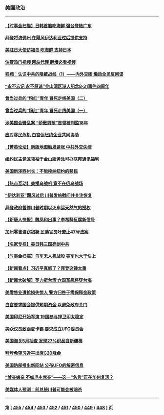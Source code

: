 ### 美国政治
---
#### [【时事金扫描】日韩首脑吃海鲜 强台登陆广东](../../pages/ncid1078159/n14065965.md?09030845) 
#### [拜登将访佛州 在飓风伊达利亚过后提供支持](../../pages/ncid1078159/n14065904.md?09030845) 
#### [美驻日大使访福岛 吃海鲜 支持日本](../../pages/ncid1078159/n14065850.md?09030845) 
#### [油管热门视频 网站代理 翻墙必看视频](http://138.2.39.72:81/youtube.html?epic-marker?09030845)
#### [程翔：认识中共的隐蔽战线（1）——内外交困 煽动全民反间谍](../../pages/ncid1078159/n14065751.md?09030845) 
#### [“永不忘记 永不原谅”金山湾区港人纪念8‧31事件四周年](../../pages/ncid1078159/n14065738.md?09030845) 
#### [曾当过兵的“粉红”青年 冒死走线美国（二）](../../pages/ncid1078159/n14065713.md?09030845) 
#### [曾当过兵的“粉红”青年    冒死走线美国（一）](../../pages/ncid1078159/n14065697.md?09030845) 
#### [涉美国会骚乱案 “骄傲男孩”首领被判监18年](../../pages/ncid1078159/n14065662.md?09030845) 
#### [应对移民危机 白宫促纽约企业共同协助](../../pages/ncid1078159/n14065660.md?09030845) 
#### [【菁英论坛】新版地图触发紧张 中共外交失控](../../pages/ncid1078159/n14065614.md?09030845) 
#### [纽约民主党区领袖于金山服务处可办联邦通讯福利](../../pages/ncid1078159/n14065663.md?09030845) 
#### [美国新泽西州长：不能接纳纽约的移民](../../pages/ncid1078159/n14065573.md?09030845) 
#### [【热点互动】美援乌战机 意不在俄乌战场](../../pages/ncid1078159/n14065559.md?09030845) 
#### [“伊达利亚”飓风过后 川普发帖慰问并关注恢复](../../pages/ncid1078159/n14065503.md?09030845) 
#### [拜登政府暂停川普时期以火车运天然气的授权](../../pages/ncid1078159/n14065486.md?09030845) 
#### [【新唐人快报】魏凤和出事？李希释反腐新信号](../../pages/ncid1078159/n14065532.md?09030845) 
#### [加州零售盗窃猖獗 民选官员吁废止47号法案](../../pages/ncid1078159/n14065439.md?09030845) 
#### [【名家专栏】美日韩三国亮剑中共](../../pages/ncid1078159/n14065312.md?09030845) 
#### [【时事金扫描】乌军无人机战役 美军也大干快上](../../pages/ncid1078159/n14065437.md?09030845) 
#### [【新闻看点】习近平真怒了？拜登这锤太重](../../pages/ncid1078159/n14065489.md?09030845) 
#### [【新闻大破解】英力挺台湾 六国军舰将穿台海](../../pages/ncid1078159/n14065492.md?09030845) 
#### [美零售业遭抢损失惊人 警方归咎于零保释金政策](../../pages/ncid1078159/n14065469.md?09030845) 
#### [白宫要求国会提供短期资金 以避免政府关门](../../pages/ncid1078159/n14065420.md?09030845) 
#### [美国印尼开始军演 19国参与捍卫印太稳定](../../pages/ncid1078159/n14065419.md?09030845) 
#### [美众议员致函麦卡锡 要求成立UFO委员会](../../pages/ncid1078159/n14065407.md?09030845) 
#### [美国海关5月抽查 发现27%织品含新疆棉](../../pages/ncid1078159/n14065431.md?09030845) 
#### [拜登希望习近平出席G20峰会](../../pages/ncid1078159/n14065260.md?09030845) 
#### [美国防部推出新网站 公布UFO的解密信息](../../pages/ncid1078159/n14065220.md?09030845) 
#### [“爹亲娘亲 不如毛主席亲”——这一“名言”正在加州复活？](../../pages/ncid1078159/n14065142.md?09030845) 
#### [美媒体人预测：前总统川普可能会被暗杀](../../pages/ncid1078159/n14065124.md?09030845) 

---
#### 第 [ [455](./455.md?09030845) / [454](./454.md?09030845) / [453](./453.md?09030845) / [452](./452.md?09030845) / [451](./451.md?09030845) / [450](./450.md?09030845) / [449](./449.md?09030845) / [448](./448.md?09030845) ] 页
